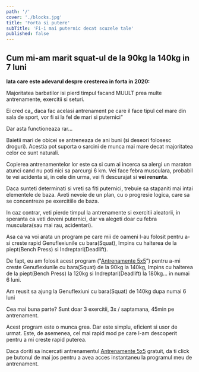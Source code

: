 ```yaml
---
path: '/'
cover: './blocks.jpg'
title: 'Forta si putere'
subTitle: 'Fi-i mai puternic decat scuzele tale'
published: false
---
```


## Cum mi-am marit squat-ul de la 90kg la 140kg in 7 luni

**Iata care este adevarul despre cresterea in forta in 2020:**

Majoritatea barbatilor isi pierd timpul facand MUULT prea multe antrenamente, exercitii si seturi.

Ei cred ca„ daca fac acelasi antrenament pe care il face tipul cel mare din sala de sport, vor fi si la fel de mari si puternici”

Dar asta functioneaza rar...

Baietii mari de obicei se antreneaza de ani buni (si deseori folosesc droguri). Acestia pot suporta o sarcini de munca mai mare decat majoritatea celor ce sunt naturali.

Copierea antrenamentelor lor este ca si cum ai incerca sa alergi un maraton atunci cand nu poti nici sa parcurgi 6 km. Vei face febra musculara, probabil te vei acidenta si, in cele din urma, vei fi descurajat si **vei renunta**.

Daca sunteti determinati si vreti sa fiti puternici, trebuie sa stapaniti mai intai elementele de baza. Aveti nevoie de un plan, cu o progresie logica, care sa se concentreze pe exercitiile de baza.

In caz contrar, veti pierde timpul la antrenamente si exercitii aleatorii, in speranta ca veti deveni puternici, dar va alegeti doar cu febra musculara(sau mai rau, acidentari).

Asa ca va voi arata un program pe care mii de oameni l-au folosit pentru a-si creste rapid Genuflexiunile cu bara(Squat), Impins cu halterea de la piept(Bench Press) si Indreptari(Deadlift).

De fapt, eu am folosit acest program ("[Antrenamente 5x5](/5x5/)”) pentru a-mi creste Genuflexiunile cu bara(Squat) de la 90kg la 140kg, Impins cu halterea de la piept(Bench Press) la 120kg si Indreptari(Deadlift) la 180kg… in numai 6 luni.

Am reusit sa ajung la Genuflexiuni cu bara(Squat) de 140kg dupa numai 6 luni

Cea mai buna parte? Sunt doar 3 exercitii, 3x / saptamana, 45min pe antrenament.

Acest program este o munca grea. Dar este simplu, eficient si usor de urmat. Este, de asemenea, cel mai rapid mod pe care l-am descoperit pentru a mi creste rapid puterea.

Daca doriti sa incercati antrenamentul [Antrenamente 5x5](/5x5/) gratuit, da ti click pe butonul de mai jos pentru a avea acces instantaneu la programul meu de antrenament.
